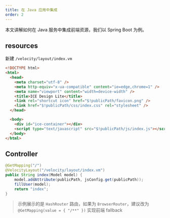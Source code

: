 ```yaml
---
title: 在 Java 应用中集成
order: 2
---
```


本文讲解如何在 Java 服务中集成前端资源，我们以 Spring Boot 为例。

## resources

新建 `/velocity/layout/index.vm`
```html
<!DOCTYPE html>
<html>
  <head>
    <meta charset="utf-8" />
    <meta http-equiv="x-ua-compatible" content="ie=edge,chrome=1" />
    <meta name="viewport" content="width=device-width" />
    <title>ICE Design Lite</title>
    <link rel="shortcut icon" href="$!publicPath/favicon.png" />
    <link href="$!publicPath/css/index.css" rel="stylesheet" />
  </head>

  <body>
    <div id="ice-container"></div>
    <script type="text/javascript" src="$!publicPath/js/index.js"></script>
  </body>
</html>
```

## Controller

```java
@GetMapping("/")
@VelocityLayout("/velocity/layout/index.vm")
public String index(Model model) {
    model.addAttribute(publicPath, jsConfig.get(publicPath));
    fillUser(model);
    return "index";
}
```
> 示例展示的是 `HashRouter` 路由，如果为 `BrowserRouter`，建议改为 `@GetMapping(value = { "/**" })` 实现前端 fallback

